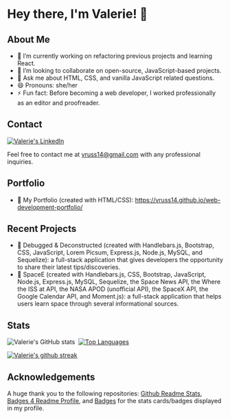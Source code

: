 # Hey there, I'm Valerie! 👋

## About Me

- 🔭 I’m currently working on refactoring previous projects and learning React.
- 👯 I’m looking to collaborate on open-source, JavaScript-based projects.
- 💬 Ask me about HTML, CSS, and vanilla JavaScript related questions.
- 😄 Pronouns: she/her
- ⚡ Fun fact: Before becoming a web developer, I worked professionally as an editor and proofreader.

## Contact

[![Valerie's LinkedIn](https://img.shields.io/badge/LinkedIn-0077B5?style=for-the-badge&logo=linkedin&logoColor=white)](https://www.linkedin.com/in/valerie-russell-732731162/)

Feel free to contact me at vruss14@gmail.com with any professional inquiries.

## Portfolio
- 🔑 My Portfolio (created with HTML/CSS): https://vruss14.github.io/web-development-portfolio/

## Recent Projects
- 🐛 Debugged & Deconstructed (created with Handlebars.js, Bootstrap, CSS, JavaScript, Lorem Picsum, Express.js, Node.js, MySQL, and Sequelize): a full-stack application that gives developers the opportunity to share their latest tips/discoveries.
- 🚀 SpaceE (created with Handlebars.js, CSS, Bootstrap, JavaScript, Node.js, Express.js, MySQL, Sequelize, the Space News API, the Where the ISS at API, the NASA APOD (unofficial API), the SpaceX API, the Google Calendar API, and Moment.js): a full-stack application that helps users learn space through several informational sources.

## Stats

![Valerie's GitHub stats](https://github-readme-stats.vercel.app/api?username=vruss14&count_private=true)&nbsp;&nbsp;[![Top Languages](https://github-readme-stats.vercel.app/api/top-langs/?username=vruss14&layout=compact)](https://github.com/vruss14/github-readme-stats)

[![Valerie's github streak](https://github-readme-streak-stats.herokuapp.com/?user=vruss14&theme=blue-green)](https://github.com/DenverCoder1/github-readme-streak-stats)

## Acknowledgements

A huge thank you to the following repositories: [Github Readme Stats](https://github.com/anuraghazra/github-readme-stats), [Badges 4 Readme Profile](https://github.com/alexandresanlim/Badges4-README.md-Profile), and [Badges](https://github.com/Naereen/badges) for the stats cards/badges displayed in my profile.
